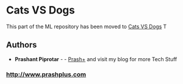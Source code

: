 # Cats VS Dogs

This part of the ML repository has been moved to [Cats VS Dogs](http://github.com/Cats-vs-Dogs)
T

## Authors

* **Prashant Piprotar** - - [Prash+](https://github.com/prashplus)
and visit my blog for more Tech Stuff
### http://www.prashplus.com

